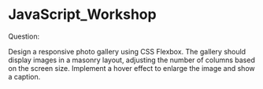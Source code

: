 # JavaScript_Workshop

Question:

Design a responsive photo gallery using CSS Flexbox. The gallery should display images in a masonry layout, adjusting the number of columns based on the screen size. Implement a hover effect to enlarge the image and show a caption.
